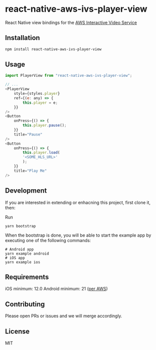 # react-native-aws-ivs-player-view

React Native view bindings for the [AWS Interactive Video Service](https://aws.amazon.com/ivs/)

## Installation

```sh
npm install react-native-aws-ivs-player-view
```

## Usage

```js
import PlayerView from "react-native-aws-ivs-player-view";

// ...
<PlayerView
    style={styles.player}
    ref={(e: any) => {
        this.player = e;
    }}
/>
<Button
    onPress={() => {
        this.player.pause();
    }}
    title="Pause"
/>
<Button
    onPress={() => {
        this.player.load(
        '<SOME_HLS_URL>'
        );
    }}
    title="Play Me"
/>

```

## Development

If you are interested in extending or enhacning this project, first clone it, then:

Run

```
yarn bootstrap
```

When the bootstrap is done, you will be able to start the example app by executing one of the following commands:

```
# Android app
yarn example android
# iOS app
yarn example ios
```

## Requirements

iOS minimum: 12.0
Android minimum: 21 ([per AWS](https://github.com/aws-samples/amazon-ivs-player-android-sample/blob/master/basicplayback/build.gradle))

## Contributing

Please open PRs or issues and we will merge accordingly.

## License

MIT
